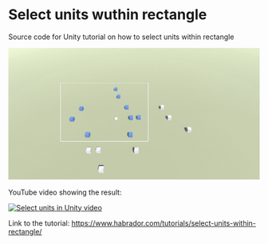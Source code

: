 # Select units wuthin rectangle

Source code for Unity tutorial on how to select units within rectangle

![Closest point on line segment](/_media/select-units-within-square.png?raw=true)

YouTube video showing the result:

[![Select units in Unity video](http://img.youtube.com/vi/DXsF87vbwYU/0.jpg)](http://www.youtube.com/watch?v=DXsF87vbwYU "Select units in Unity video")

Link to the tutorial: https://www.habrador.com/tutorials/select-units-within-rectangle/
